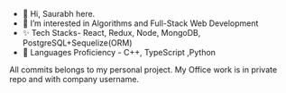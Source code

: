 - 👋 Hi, Saurabh here.
- 👀 I’m interested in Algorithms and Full-Stack Web Development
- ✨ Tech Stacks- React, Redux, Node, MongoDB, PostgreSQL+Sequelize(ORM)
- 🌱 Languages Proficiency - C++, TypeScript ,Python

All commits belongs to my personal project. My Office work is in private repo and with company username.

<!---
YourGoodFriendSP/YourGoodFriendSP is a ✨ special ✨ repository because its `README.md` (this file) appears on your GitHub profile.
You can click the Preview link to take a look at your changes.
--->
